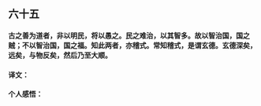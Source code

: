 ## 六十五

#### 古之善为道者，非以明民，将以愚之。民之难治，以其智多。故以智治国，国之贼；不以智治国，国之福。知此两者，亦稽式。常知稽式，是谓玄德。玄德深矣，远矣，与物反矣，然后乃至大顺。

#### 译文：

#### 个人感悟：